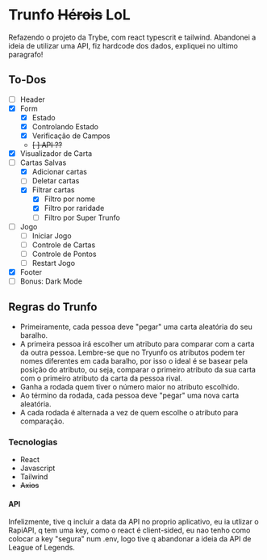 # Trunfo ~~Hérois~~ LoL

Refazendo o projeto da Trybe, com react typescrit e tailwind. Abandonei a ideia de utilizar uma API, fiz hardcode dos dados, expliquei no ultimo paragrafo!

## To-Dos

- [ ] Header
- [x] Form
  - [x] Estado
  - [x] Controlando Estado
  - [x] Verificação de Campos
  - ~~[ ] API ??~~
- [x] Visualizador de Carta
- [ ] Cartas Salvas
  - [x] Adicionar cartas
  - [ ] Deletar cartas
  - [x] Filtrar cartas
    - [x] Filtro por nome
    - [x] Filtro por raridade
    - [ ] Filtro por Super Trunfo
- [ ] Jogo
  - [ ] Iniciar Jogo
  - [ ] Controle de Cartas
  - [ ] Controle de Pontos
  - [ ] Restart Jogo
- [x] Footer
- [ ] Bonus: Dark Mode

## Regras do Trunfo


- Primeiramente, cada pessoa deve "pegar" uma carta aleatória do seu baralho.
- A primeira pessoa irá escolher um atributo para comparar com a carta da outra pessoa. Lembre-se que no Tryunfo os atributos podem ter nomes diferentes em cada baralho, por isso o ideal é se basear pela posição do atributo, ou seja, comparar o primeiro atributo da sua carta com o primeiro atributo da carta da pessoa rival.
- Ganha a rodada quem tiver o número maior no atributo escolhido.
- Ao término da rodada, cada pessoa deve "pegar" uma nova carta aleatória.
- A cada rodada é alternada a vez de quem escolhe o atributo para comparação.

### Tecnologias

- React
- Javascript
- Tailwind
- ~~Axios~~

#### API

Infelizmente, tive q incluir a data da API no proprio aplicativo, eu ia utlizar o RapiAPI, q tem uma key, como o react é client-sided, eu nao tenho como colocar a key "segura" num .env, logo tive q abandonar a ideia da API de League of Legends.
